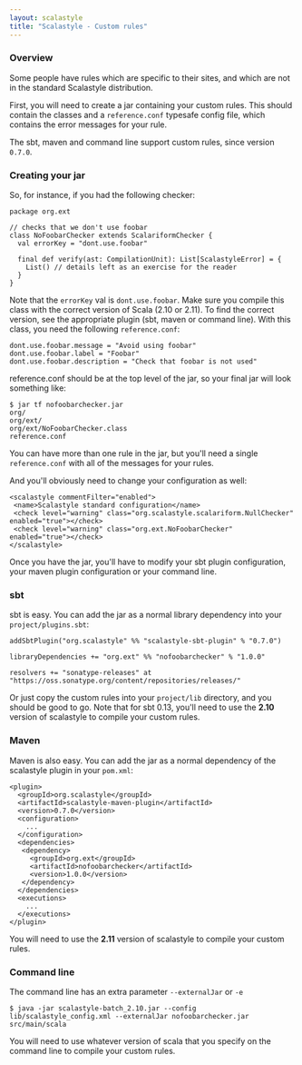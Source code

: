 ```yaml
---
layout: scalastyle
title: "Scalastyle - Custom rules"
---
```


### Overview

Some people have rules which are specific to their sites, and which are not in the standard Scalastyle distribution.

First, you will need to create a jar containing your custom rules. This should contain the classes and a `reference.conf` typesafe config file, which contains the error messages for your rule.

The sbt, maven and command line support custom rules, since version `0.7.0`.

### Creating your jar

So, for instance, if you had the following checker:

    package org.ext
    
    // checks that we don't use foobar
    class NoFoobarChecker extends ScalariformChecker {
      val errorKey = "dont.use.foobar"
    
      final def verify(ast: CompilationUnit): List[ScalastyleError] = {
        List() // details left as an exercise for the reader
      }
    }

Note that the `errorKey` val is `dont.use.foobar`. Make sure you compile this class with the correct version of Scala (2.10 or 2.11). To find the correct version, see the appropriate plugin (sbt, maven or command line). With this class, you need the following `reference.conf`:

    dont.use.foobar.message = "Avoid using foobar"
    dont.use.foobar.label = "Foobar"
    dont.use.foobar.description = "Check that foobar is not used"

reference.conf should be at the top level of the jar, so your final jar will look something like:

    $ jar tf nofoobarchecker.jar
    org/
    org/ext/
    org/ext/NoFoobarChecker.class
    reference.conf

You can have more than one rule in the jar, but you'll need a single `reference.conf` with all of the messages for your rules.

And you'll obviously need to change your configuration as well:

    <scalastyle commentFilter="enabled">
     <name>Scalastyle standard configuration</name>
     <check level="warning" class="org.scalastyle.scalariform.NullChecker" enabled="true"></check>
     <check level="warning" class="org.ext.NoFoobarChecker" enabled="true"></check>
    </scalastyle>

Once you have the jar, you'll have to modify your sbt plugin configuration, your maven plugin configuration or your command line.

### sbt

sbt is easy. You can add the jar as a normal library dependency into your `project/plugins.sbt`:

    addSbtPlugin("org.scalastyle" %% "scalastyle-sbt-plugin" % "0.7.0")
    
    libraryDependencies += "org.ext" %% "nofoobarchecker" % "1.0.0"
    
    resolvers += "sonatype-releases" at "https://oss.sonatype.org/content/repositories/releases/"

Or just copy the custom rules into your `project/lib` directory, and you should be good to go. Note that for sbt 0.13, you'll need to use the **2.10** version of scalastyle to compile your custom rules.

### Maven

Maven is also easy. You can add the jar as a normal dependency of the scalastyle plugin in your `pom.xml`:

    <plugin>
      <groupId>org.scalastyle</groupId>
      <artifactId>scalastyle-maven-plugin</artifactId>
      <version>0.7.0</version>
      <configuration>
        ...
      </configuration>
      <dependencies>
       <dependency>
         <groupId>org.ext</groupId>
         <artifactId>nofoobarchecker</artifactId>
         <version>1.0.0</version>
       </dependency>
      </dependencies>
      <executions>
        ...
      </executions>
    </plugin>

You will need to use the **2.11** version of scalastyle to compile your custom rules.

### Command line

The command line has an extra parameter `--externalJar` or `-e`

    $ java -jar scalastyle-batch_2.10.jar --config lib/scalastyle_config.xml --externalJar nofoobarchecker.jar src/main/scala

You will need to use whatever version of scala that you specify on the command line to compile your custom rules.